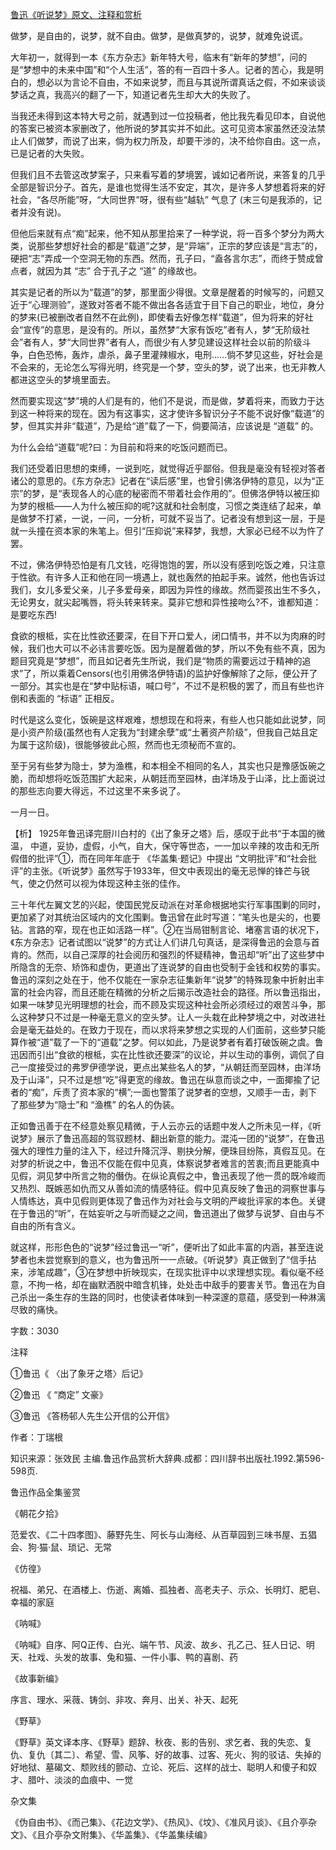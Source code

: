 [鲁迅《听说梦》原文、注释和赏析](https://www.vrrw.net/wx/9646.html)

做梦，是自由的，说梦，就不自由。做梦，是做真梦的，说梦，就难免说谎。

大年初一，就得到一本《东方杂志》新年特大号，临末有“新年的梦想”，问的是“梦想中的未来中国”和“个人生活”，答的有一百四十多人。记者的苦心，我是明白的，想必以为言论不自由，不如来说梦，而且与其说所谓真话之假，不如来谈谈梦话之真，我高兴的翻了一下，知道记者先生却大大的失败了。

当我还未得到这本特大号之前，就遇到过一位投稿者，他比我先看见印本，自说他的答案已被资本家删改了，他所说的梦其实并不如此。这可见资本家虽然还没法禁止人们做梦，而说了出来，倘为权力所及，却要干涉的，决不给你自由。这一点，已是记者的大失败。

但我们且不去管这改梦案子，只来看写着的梦境罢，诚如记者所说，来答复的几乎全部是智识分子。首先，是谁也觉得生活不安定，其次，是许多人梦想着将来的好社会，“各尽所能”呀，“大同世界”呀，很有些“越轨” 气息了 (末三句是我添的，记者并没有说)。

但他后来就有点“痴”起来，他不知从那里拾来了一种学说，将一百多个梦分为两大类，说那些梦想好社会的都是“载道”之梦，是“异端”，正宗的梦应该是“言志”的，硬把“志”弄成一个空洞无物的东西。然而，孔子曰，“盍各言尔志”，而终于赞成曾点者，就因为其 “志” 合于孔子之 “道” 的缘故也。

其实是记者的所以为“载道”的梦，那里面少得很。文章是醒着的时候写的，问题又近于“心理测验”，遂致对答者不能不做出各各适宜于目下自己的职业，地位，身分的梦来(已被删改者自然不在此例)，即使看去好像怎样“载道”，但为将来的好社会“宣传”的意思，是没有的。所以，虽然梦“大家有饭吃”者有人，梦“无阶级社会”者有人，梦“大同世界”者有人，而很少有人梦见建设这样社会以前的阶级斗争，白色恐怖，轰炸，虐杀，鼻子里灌辣椒水，电刑……倘不梦见这些，好社会是不会来的，无论怎么写得光明，终究是一个梦，空头的梦，说了出来，也无非教人都进这空头的梦境里面去。

然而要实现这“梦”境的人们是有的，他们不是说，而是做，梦着将来，而致力于达到这一种将来的现在。因为有这事实，这才使许多智识分子不能不说好像“载道”的梦，但其实并非“载道”，乃是给“道”载了一下，倘要简洁，应该说是 “道载” 的。

为什么会给“道载”呢?曰：为目前和将来的吃饭问题而已。

我们还受着旧思想的束缚，一说到吃，就觉得近乎鄙俗。但我是毫没有轻视对答者诸公的意思的。《东方杂志》记者在“读后感”里，也曾引佛洛伊特的意见，以为“正宗”的梦，是“表现各人的心底的秘密而不带着社会作用的”。但佛洛伊特以被压抑为梦的根柢——人为什么被压抑的呢?这就和社会制度，习惯之类连结了起来，单是做梦不打紧，一说，一问，一分析，可就不妥当了。记者没有想到这一层，于是就一头撞在资本家的朱笔上。但引“压抑说”来释梦，我想，大家必已经不以为忤了罢。

不过，佛洛伊特恐怕是有几文钱，吃得饱饱的罢，所以没有感到吃饭之难，只注意于性欲。有许多人正和他在同一境遇上，就也轰然的拍起手来。诚然，他也告诉过我们，女儿多爱父亲，儿子多爱母亲，即因为异性的缘故。然而婴孩出生不多久，无论男女，就尖起嘴唇，将头转来转来。莫非它想和异性接吻么?不，谁都知道：是要吃东西!

食欲的根柢，实在比性欲还要深，在目下开口爱人，闭口情书，并不以为肉麻的时候，我们也大可以不必讳言要吃饭。因为是醒着做的梦，所以不免有些不真，因为题目究竟是“梦想”，而且如记者先生所说，我们是“物质的需要远过于精神的追求”了，所以乘着Censors(也引用佛洛伊特语)的监护好像解除了之际，便公开了一部分。其实也是在“梦中贴标语，喊口号”，不过不是积极的罢了，而且有些也许倒和表面的 “标语” 正相反。

时代是这么变化，饭碗是这样艰难，想想现在和将来，有些人也只能如此说梦，同是小资产阶级(虽然也有人定我为“封建余孽”或“土著资产阶级”，但我自己姑且定为属于这阶级)，很能够彼此心照，然而也无须秘而不宣的。

至于另有些梦为隐士，梦为渔樵，和本相全不相同的名人，其实也只是豫感饭碗之脆，而却想将吃饭范围扩大起来，从朝廷而至园林，由洋场及于山泽，比上面说过的那些志向要大得远，不过这里不来多说了。

一月一日。



【析】 1925年鲁迅译完厨川白村的《出了象牙之塔》后，感叹于此书“于本国的微温， 中道，妥协，虚假，小气，自大，保守等世态，一一加以辛辣的攻击和无所假借的批评”①，而在同年年底于 《华盖集·题记》中提出 “文明批评”和“社会批评”的主张。《听说梦》虽然写于1933年，但文中表现出的毫无忌惮的锋芒与锐气，使之仍然可以视为体现这种主张的佳作。

三十年代左翼文艺的兴起，使国民党反动派在对革命根据地实行军事围剿的同时，更加紧了对其统治区域内的文化围剿。鲁迅曾在此时写道：“笔头也是尖的，也要钻。言路的窄，现在也正如活路一样”。②在当局钳制言论、堵塞言语的状况下，《东方杂志》记者试图以“说梦”的方式让人们讲几句真话，是深得鲁迅的会意与首肯的。然而，以自己深厚的社会阅历和强烈的怀疑精神，鲁迅却“听”出了这些梦中所隐含的无奈、矫饰和虚伪，更道出了连说梦的自由也受制于金钱和权势的事实。鲁迅的深刻之处在于，他不仅能在一家杂志征集新年“说梦”的特殊现象中折射出丰富的社会内容，而且还能在精微的分析之后揭示改造社会的路径。所以鲁迅指出，如果一味梦见光明理想的社会，而不顾及实现这种社会所必须经过的艰苦斗争，那么这种梦只不过是一种毫无意义的空头梦。让人一头栽在此种梦境之中，对改进社会是毫无益处的。在致力于现在，而以求将来梦想之实现的人们面前，这些梦只能算作被“道”载了一下的“道载”之梦。何以如此，乃是说梦者有着打破饭碗之虞。鲁迅因而引出“食欲的根柢，实在比性欲还要深”的议论，并以生动的事例，调侃了自己一度接受过的弗罗伊德学说，更点出某些名人的梦，“从朝廷而至园林，由洋场及于山泽”，只不过是想“吃”得更宽的缘故。鲁迅在纵意而谈之中，一面揶揄了记者的“痴”，斥责了资本家的“横”;一面也警策了说梦者的空想，又顺手一击，剥下了那些梦为“隐士”和 “渔樵” 的名人的伪装。

正如鲁迅善于在不经意处察见精微，于人云亦云的话题中发人之所未见一样，《听说梦》展示了鲁迅高超的驾驭题材、翻出新意的能力。混沌一团的“说梦”，在鲁迅强大的理性力量的注入下，经过升降沉浮、剔抉分解，便珠目纷陈，真假互见。在对梦的析说之中，鲁迅不仅能在假中见真，体察说梦者难言的苦衷;而且更能真中见假，洞见梦中所言之物的僭伪。在纵论真假之中，鲁迅表现了他一贯的既冷峻而又热烈、既嫉恶如仇而又从善如流的情感特征。假中见真反映了鲁迅的洞察世事与人情练达，真中见假则更体现了鲁迅作为对社会与文明的严峻批评家的本色。关键在于鲁迅的“听”，在姑妄听之与听而疑之之间，鲁迅道出了做梦与说梦、自由与不自由的所有含义。

就这样，形形色色的“说梦”经过鲁迅一“听”，便听出了如此丰富的内涵，甚至连说梦者也未尝觉察到的意义，也为鲁迅所一一点破。《听说梦》真正做到了“信手拈来，涉笔成趣”，③在梦想中折映现实，在现实批评中以求理想实现。看似毫不经意，不拘一格，却在幽默洒脱中暗含机锋，处处击中敌手的要害关节。鲁迅在为自己杀出一条生存的生路的同时，也使读者体味到一种深邃的意蕴，感受到一种淋漓尽致的痛快。

字数：3030

注释

①鲁迅《 〈出了象牙之塔〉后记》

②鲁迅 《 “商定” 文豪》

③鲁迅 《答杨邨人先生公开信的公开信》

作者：丁瑞根

知识来源：张效民 主编.鲁迅作品赏析大辞典.成都：四川辞书出版社.1992.第596-598页.

鲁迅作品全集鉴赏

《朝花夕拾》

范爱农、《二十四孝图》、藤野先生、阿长与山海经、从百草园到三味书屋、五猖会、狗·猫·鼠、琐记、无常

《仿徨》

祝福、弟兄、在酒楼上、伤逝、离婚、孤独者、高老夫子、示众、长明灯、肥皂、幸福的家庭

《呐喊》

《呐喊》自序、阿Q正传、白光、端午节、风波、故乡、孔乙己、狂人日记、明天、社戏、头发的故事、兔和猫、一件小事、鸭的喜剧、药

《故事新编》

序言、理水、采薇、铸剑、非攻、奔月、出关、补天、起死

《野草》

《野草》英文译本序、《野草》题辞、秋夜、影的告别、求乞者、我的失恋、复仇、复仇〔其二〕、希望、雪、风筝、好的故事、过客、死火、狗的驳诘、失掉的好地狱、墓碣文、颓败线的颤动、立论、死后、这样的战士、聪明人和傻子和奴才、腊叶、淡淡的血痕中、一觉

杂文集

《伪自由书》、《而己集》、《花边文学》、《热风》、《坟》、《准风月谈》、《且介亭杂文》、《且介亭杂文附集》、《华盖集》、《华盖集续编》


